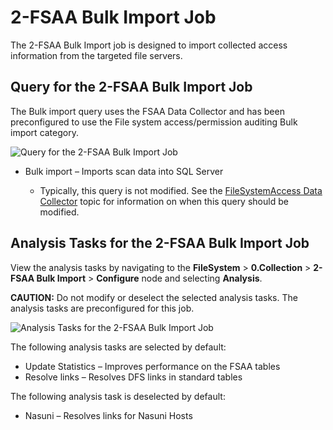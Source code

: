 # 2-FSAA Bulk Import Job

The 2-FSAA Bulk Import job is designed to import collected access information from the targeted file
servers.

## Query for the 2-FSAA Bulk Import Job

The Bulk import query uses the FSAA Data Collector and has been preconfigured to use the File system
access/permission auditing Bulk import category.

![Query for the 2-FSAA Bulk Import Job](/img/product_docs/accessanalyzer/solutions/filesystem/collection/fsaabulkimportquery.webp)

- Bulk import – Imports scan data into SQL Server

    - Typically, this query is not modified. See the
      [FileSystemAccess Data Collector](/docs/accessanalyzer/12.0/admin/datacollector/fsaa/overview.md) topic for
      information on when this query should be modified.

## Analysis Tasks for the 2-FSAA Bulk Import Job

View the analysis tasks by navigating to the **FileSystem** > **0.Collection** > **2-FSAA Bulk
Import** > **Configure** node and selecting **Analysis**.

**CAUTION:** Do not modify or deselect the selected analysis tasks. The analysis tasks are
preconfigured for this job.

![Analysis Tasks for the 2-FSAA Bulk Import Job](/img/product_docs/accessanalyzer/solutions/filesystem/collection/fsaabulkimportanalysis.webp)

The following analysis tasks are selected by default:

- Update Statistics – Improves performance on the FSAA tables
- Resolve links – Resolves DFS links in standard tables

The following analysis task is deselected by default:

- Nasuni – Resolves links for Nasuni Hosts
